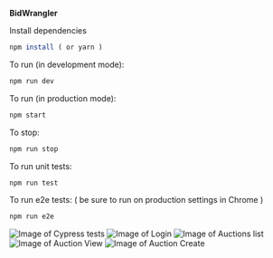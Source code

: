 **BidWrangler**

Install dependencies
```javascript
npm install ( or yarn )
```

To run (in development mode):
```javascript
npm run dev
```

To run (in production mode):
```javascript
npm start
```

To stop:
```javascript
npm run stop
```
To run unit tests:
```javascript
npm run test
```
To run e2e tests: ( be sure to run on production settings in Chrome )
```javascript
npm run e2e
```



![Image of Cypress tests](https://image.ibb.co/hpKjVe/cy1.png)
![Image of Login](https://image.ibb.co/cMaf3z/q1.png)
![Image of Auctions list](https://image.ibb.co/e8qrAe/q2.png)
![Image of Auction View](https://image.ibb.co/hbzjVe/q3.png)
![Image of Auction Create](https://image.ibb.co/h8OBAe/q4.png)

